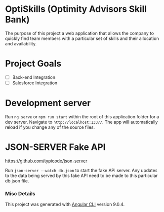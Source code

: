 # OptiSkills (Optimity Advisors Skill Bank)

The purpose of this project a web application that allows the company to quickly find team members with a particular set of skills and their allocation and availability.

# Project Goals

- [ ] Back-end Integration
- [ ] Salesforce Integration

# Development server

Run `ng serve` or `npm run start` within the root of this application folder for a dev server. Navigate to `http://localhost:1337/`. The app will automatically reload if you change any of the source files.

# JSON-SERVER Fake API

https://github.com/typicode/json-server

Run `json-server --watch db.json` to start the fake API server. Any updates to the data being served by this fake API need to be made to this particular db.json file.

### Misc Details

This project was generated with [Angular CLI](https://github.com/angular/angular-cli) version 9.0.4.
